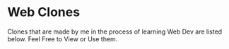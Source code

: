 # Web Clones
 Clones that are made by me in the process of learning Web Dev are listed below. 
 Feel Free to View or Use them.
